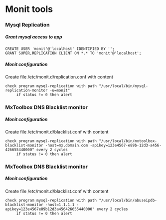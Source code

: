 
# Monit tools

### Mysql Replication

##### Grant mysql access to app
```
CREATE USER 'monit'@'localhost' IDENTIFIED BY '';
GRANT SUPER,REPLICATION CLIENT ON *.* TO 'monit'@'localhost';
```

##### Monit configuration
Create file /etc/monit.d/replication.conf with content
```
check program mysql-replication with path "/usr/local/bin/mysql-replication-monitor -u=monit"
     if status != 0 then alert
```

### MxToolbox DNS Blacklist monitor

##### Monit configuration
Create file /etc/monit.d/blacklist.conf with content
```
check program mysql-replication with path "/usr/local/bin/mxtoolbox-blacklist-monitor -host=mx.domain.com -apikey=123e4567-e89b-12d3-a456-426655440000" every 2 cycles
     if status != 0 then alert
```

### MxToolbox DNS Blacklist monitor

##### Monit configuration
Create file /etc/monit.d/blacklist.conf with content
```
check program mysql-replication with path "/usr/local/bin/abuseipdb-blacklist-monitor -host=1.1.1.1 -apikey=123e4567e89b12d3a456426655440000" every 2 cycles
     if status != 0 then alert
```

